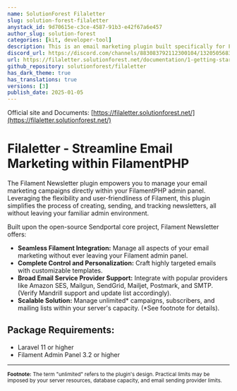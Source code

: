 ```yaml
---
name: SolutionForest Filaletter
slug: solution-forest-filaletter
anystack_id: 9d70615e-c3ce-4587-91b3-e42f67a6e457
author_slug: solution-forest
categories: [kit, developer-tool]
description: This is an email marketing plugin built specifically for Filament Admin Panel. It aims to bring the distribution of content by email into the admin panel, where we believe it should be, along with the same ethos of flexibility and user-friendliness that FilamentPHP provides. This package is based on the open-source project SendPortal Core.
discord_url: https://discord.com/channels/883083792112300104/1320505683778736218
url: https://filaletter.solutionforest.net/documentation/1-getting-started/1-introduction
github_repository: solutionforest/filaletter
has_dark_theme: true
has_translations: true
versions: [3]
publish_date: 2025-01-05
---
```


Official site and Documents: [https://filaletter.solutionforest.net/](https://filaletter.solutionforest.net/)

# Filaletter - Streamline Email Marketing within FilamentPHP

The Filament Newsletter plugin empowers you to manage your email marketing campaigns directly within your FilamentPHP admin panel.  Leveraging the flexibility and user-friendliness of Filament, this plugin simplifies the process of creating, sending, and tracking newsletters, all without leaving your familiar admin environment.

Built upon the open-source Sendportal core project, Filament Newsletter offers:

* **Seamless Filament Integration:** Manage all aspects of your email marketing without ever leaving your Filament admin panel.
* **Complete Control and Personalization:** Craft highly targeted emails with customizable templates.
* **Broad Email Service Provider Support:** Integrate with popular providers like Amazon SES, Mailgun, SendGrid, Mailjet, Postmark, and SMTP. (Verify Mandrill support and update list accordingly).
* **Scalable Solution:** Manage unlimited* campaigns, subscribers, and mailing lists within your server's capacity. (*See footnote for details).


## Package Requirements:

* Laravel 11 or higher
* Filament Admin Panel 3.2 or higher

---

<span style="font-size:smaller;">**Footnote:**  The term "unlimited" refers to the plugin's design. Practical limits may be imposed by your server resources, database capacity, and email sending provider limits.</span>

